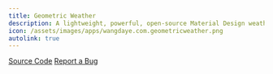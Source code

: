 ```yaml
---
title: Geometric Weather
description: A lightweight, powerful, open-source Material Design weather app.
icon: /assets/images/apps/wangdaye.com.geometricweather.png
autolink: true
---
```


<div class="button-bar" markdown="0">
<a class="btn" href="https://github.com/WangDaYeeeeee/GeometricWeather">Source Code</a>
<a class="btn" href="https://github.com/WangDaYeeeeee/GeometricWeather/issues">Report a Bug</a>
</div>


